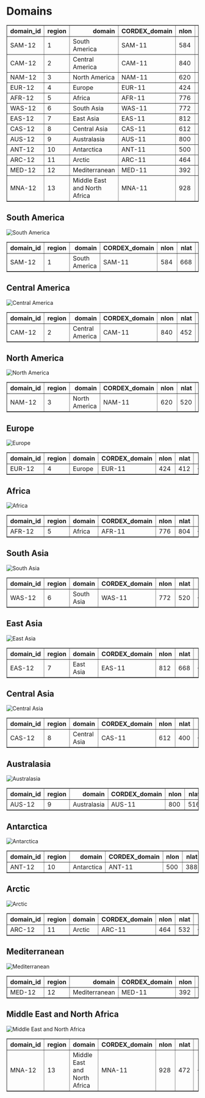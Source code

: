 # Domains

<table border="1" class="dataframe">
  <thead>
    <tr style="text-align: right;">
      <th>domain_id</th>
      <th>region</th>
      <th>domain</th>
      <th>CORDEX_domain</th>
      <th>nlon</th>
      <th>nlat</th>
      <th>ll_lon</th>
      <th>ur_lon</th>
      <th>ll_lat</th>
      <th>ur_lat</th>
      <th>dlon</th>
      <th>dlat</th>
      <th>pollon</th>
      <th>pollat</th>
    </tr>
  </thead>
  <tbody>
    <tr>
      <td>SAM-12</td>
      <td>1</td>
      <td>South America</td>
      <td>SAM-11</td>
      <td>584</td>
      <td>668</td>
      <td>143.755</td>
      <td>207.885</td>
      <td>-38.445</td>
      <td>34.925</td>
      <td>0.11</td>
      <td>0.11</td>
      <td>-56.06</td>
      <td>70.60</td>
    </tr>
    <tr>
      <td>CAM-12</td>
      <td>2</td>
      <td>Central America</td>
      <td>CAM-11</td>
      <td>840</td>
      <td>452</td>
      <td>-52.965</td>
      <td>39.325</td>
      <td>-28.765</td>
      <td>20.845</td>
      <td>0.11</td>
      <td>0.11</td>
      <td>113.98</td>
      <td>75.74</td>
    </tr>
    <tr>
      <td>NAM-12</td>
      <td>3</td>
      <td>North America</td>
      <td>NAM-11</td>
      <td>620</td>
      <td>520</td>
      <td>-34.045</td>
      <td>34.045</td>
      <td>-28.565</td>
      <td>28.525</td>
      <td>0.11</td>
      <td>0.11</td>
      <td>83.00</td>
      <td>42.50</td>
    </tr>
    <tr>
      <td>EUR-12</td>
      <td>4</td>
      <td>Europe</td>
      <td>EUR-11</td>
      <td>424</td>
      <td>412</td>
      <td>-28.375</td>
      <td>18.155</td>
      <td>-23.375</td>
      <td>21.835</td>
      <td>0.11</td>
      <td>0.11</td>
      <td>-162.00</td>
      <td>39.25</td>
    </tr>
    <tr>
      <td>AFR-12</td>
      <td>5</td>
      <td>Africa</td>
      <td>AFR-11</td>
      <td>776</td>
      <td>804</td>
      <td>-24.805</td>
      <td>60.445</td>
      <td>-45.925</td>
      <td>42.405</td>
      <td>0.11</td>
      <td>0.11</td>
      <td>180.00</td>
      <td>90.00</td>
    </tr>
    <tr>
      <td>WAS-12</td>
      <td>6</td>
      <td>South Asia</td>
      <td>WAS-11</td>
      <td>772</td>
      <td>520</td>
      <td>-32.285</td>
      <td>52.525</td>
      <td>-21.725</td>
      <td>35.365</td>
      <td>0.11</td>
      <td>0.11</td>
      <td>-123.34</td>
      <td>79.95</td>
    </tr>
    <tr>
      <td>EAS-12</td>
      <td>7</td>
      <td>East Asia</td>
      <td>EAS-11</td>
      <td>812</td>
      <td>668</td>
      <td>-41.085</td>
      <td>48.125</td>
      <td>-27.005</td>
      <td>46.365</td>
      <td>0.11</td>
      <td>0.11</td>
      <td>-64.78</td>
      <td>77.61</td>
    </tr>
    <tr>
      <td>CAS-12</td>
      <td>8</td>
      <td>Central Asia</td>
      <td>CAS-11</td>
      <td>612</td>
      <td>400</td>
      <td>-34.485</td>
      <td>32.725</td>
      <td>-20.845</td>
      <td>23.045</td>
      <td>0.11</td>
      <td>0.11</td>
      <td>-103.39</td>
      <td>43.48</td>
    </tr>
    <tr>
      <td>AUS-12</td>
      <td>9</td>
      <td>Australasia</td>
      <td>AUS-11</td>
      <td>800</td>
      <td>516</td>
      <td>141.995</td>
      <td>229.885</td>
      <td>-23.045</td>
      <td>33.605</td>
      <td>0.11</td>
      <td>0.11</td>
      <td>141.38</td>
      <td>60.31</td>
    </tr>
    <tr>
      <td>ANT-12</td>
      <td>10</td>
      <td>Antarctica</td>
      <td>ANT-11</td>
      <td>500</td>
      <td>388</td>
      <td>152.555</td>
      <td>207.445</td>
      <td>-27.885</td>
      <td>14.685</td>
      <td>0.11</td>
      <td>0.11</td>
      <td>-166.92</td>
      <td>6.08</td>
    </tr>
    <tr>
      <td>ARC-12</td>
      <td>11</td>
      <td>Arctic</td>
      <td>ARC-11</td>
      <td>464</td>
      <td>532</td>
      <td>-23.045</td>
      <td>27.885</td>
      <td>-24.365</td>
      <td>34.045</td>
      <td>0.11</td>
      <td>0.11</td>
      <td>0.00</td>
      <td>6.55</td>
    </tr>
    <tr>
      <td>MED-12</td>
      <td>12</td>
      <td>Mediterranean</td>
      <td>MED-11</td>
      <td>392</td>
      <td>252</td>
      <td>-23.385</td>
      <td>19.625</td>
      <td>-21.505</td>
      <td>6.105</td>
      <td>0.11</td>
      <td>0.11</td>
      <td>198.00</td>
      <td>39.25</td>
    </tr>
    <tr>
      <td>MNA-12</td>
      <td>13</td>
      <td>Middle East and North Africa</td>
      <td>MNA-11</td>
      <td>928</td>
      <td>472</td>
      <td>-26.565</td>
      <td>75.405</td>
      <td>-6.765</td>
      <td>45.045</td>
      <td>0.11</td>
      <td>0.11</td>
      <td>180.00</td>
      <td>90.00</td>
    </tr>
  </tbody>
</table>

## South America

![South America](figs/SAM-12.png)

<table border="1" class="dataframe">
  <thead>
    <tr style="text-align: right;">
      <th>domain_id</th>
      <th>region</th>
      <th>domain</th>
      <th>CORDEX_domain</th>
      <th>nlon</th>
      <th>nlat</th>
      <th>ll_lon</th>
      <th>ur_lon</th>
      <th>ll_lat</th>
      <th>ur_lat</th>
      <th>dlon</th>
      <th>dlat</th>
      <th>pollon</th>
      <th>pollat</th>
    </tr>
  </thead>
  <tbody>
    <tr>
      <td>SAM-12</td>
      <td>1</td>
      <td>South America</td>
      <td>SAM-11</td>
      <td>584</td>
      <td>668</td>
      <td>143.755</td>
      <td>207.885</td>
      <td>-38.445</td>
      <td>34.925</td>
      <td>0.11</td>
      <td>0.11</td>
      <td>-56.06</td>
      <td>70.6</td>
    </tr>
  </tbody>
</table>

## Central America

![Central America](figs/CAM-12.png)

<table border="1" class="dataframe">
  <thead>
    <tr style="text-align: right;">
      <th>domain_id</th>
      <th>region</th>
      <th>domain</th>
      <th>CORDEX_domain</th>
      <th>nlon</th>
      <th>nlat</th>
      <th>ll_lon</th>
      <th>ur_lon</th>
      <th>ll_lat</th>
      <th>ur_lat</th>
      <th>dlon</th>
      <th>dlat</th>
      <th>pollon</th>
      <th>pollat</th>
    </tr>
  </thead>
  <tbody>
    <tr>
      <td>CAM-12</td>
      <td>2</td>
      <td>Central America</td>
      <td>CAM-11</td>
      <td>840</td>
      <td>452</td>
      <td>-52.965</td>
      <td>39.325</td>
      <td>-28.765</td>
      <td>20.845</td>
      <td>0.11</td>
      <td>0.11</td>
      <td>113.98</td>
      <td>75.74</td>
    </tr>
  </tbody>
</table>

## North America

![North America](figs/NAM-12.png)

<table border="1" class="dataframe">
  <thead>
    <tr style="text-align: right;">
      <th>domain_id</th>
      <th>region</th>
      <th>domain</th>
      <th>CORDEX_domain</th>
      <th>nlon</th>
      <th>nlat</th>
      <th>ll_lon</th>
      <th>ur_lon</th>
      <th>ll_lat</th>
      <th>ur_lat</th>
      <th>dlon</th>
      <th>dlat</th>
      <th>pollon</th>
      <th>pollat</th>
    </tr>
  </thead>
  <tbody>
    <tr>
      <td>NAM-12</td>
      <td>3</td>
      <td>North America</td>
      <td>NAM-11</td>
      <td>620</td>
      <td>520</td>
      <td>-34.045</td>
      <td>34.045</td>
      <td>-28.565</td>
      <td>28.525</td>
      <td>0.11</td>
      <td>0.11</td>
      <td>83.0</td>
      <td>42.5</td>
    </tr>
  </tbody>
</table>

## Europe

![Europe](figs/EUR-12.png)

<table border="1" class="dataframe">
  <thead>
    <tr style="text-align: right;">
      <th>domain_id</th>
      <th>region</th>
      <th>domain</th>
      <th>CORDEX_domain</th>
      <th>nlon</th>
      <th>nlat</th>
      <th>ll_lon</th>
      <th>ur_lon</th>
      <th>ll_lat</th>
      <th>ur_lat</th>
      <th>dlon</th>
      <th>dlat</th>
      <th>pollon</th>
      <th>pollat</th>
    </tr>
  </thead>
  <tbody>
    <tr>
      <td>EUR-12</td>
      <td>4</td>
      <td>Europe</td>
      <td>EUR-11</td>
      <td>424</td>
      <td>412</td>
      <td>-28.375</td>
      <td>18.155</td>
      <td>-23.375</td>
      <td>21.835</td>
      <td>0.11</td>
      <td>0.11</td>
      <td>-162.0</td>
      <td>39.25</td>
    </tr>
  </tbody>
</table>

## Africa

![Africa](figs/AFR-12.png)

<table border="1" class="dataframe">
  <thead>
    <tr style="text-align: right;">
      <th>domain_id</th>
      <th>region</th>
      <th>domain</th>
      <th>CORDEX_domain</th>
      <th>nlon</th>
      <th>nlat</th>
      <th>ll_lon</th>
      <th>ur_lon</th>
      <th>ll_lat</th>
      <th>ur_lat</th>
      <th>dlon</th>
      <th>dlat</th>
      <th>pollon</th>
      <th>pollat</th>
    </tr>
  </thead>
  <tbody>
    <tr>
      <td>AFR-12</td>
      <td>5</td>
      <td>Africa</td>
      <td>AFR-11</td>
      <td>776</td>
      <td>804</td>
      <td>-24.805</td>
      <td>60.445</td>
      <td>-45.925</td>
      <td>42.405</td>
      <td>0.11</td>
      <td>0.11</td>
      <td>180.0</td>
      <td>90.0</td>
    </tr>
  </tbody>
</table>

## South Asia

![South Asia](figs/WAS-12.png)

<table border="1" class="dataframe">
  <thead>
    <tr style="text-align: right;">
      <th>domain_id</th>
      <th>region</th>
      <th>domain</th>
      <th>CORDEX_domain</th>
      <th>nlon</th>
      <th>nlat</th>
      <th>ll_lon</th>
      <th>ur_lon</th>
      <th>ll_lat</th>
      <th>ur_lat</th>
      <th>dlon</th>
      <th>dlat</th>
      <th>pollon</th>
      <th>pollat</th>
    </tr>
  </thead>
  <tbody>
    <tr>
      <td>WAS-12</td>
      <td>6</td>
      <td>South Asia</td>
      <td>WAS-11</td>
      <td>772</td>
      <td>520</td>
      <td>-32.285</td>
      <td>52.525</td>
      <td>-21.725</td>
      <td>35.365</td>
      <td>0.11</td>
      <td>0.11</td>
      <td>-123.34</td>
      <td>79.95</td>
    </tr>
  </tbody>
</table>

## East Asia

![East Asia](figs/EAS-12.png)

<table border="1" class="dataframe">
  <thead>
    <tr style="text-align: right;">
      <th>domain_id</th>
      <th>region</th>
      <th>domain</th>
      <th>CORDEX_domain</th>
      <th>nlon</th>
      <th>nlat</th>
      <th>ll_lon</th>
      <th>ur_lon</th>
      <th>ll_lat</th>
      <th>ur_lat</th>
      <th>dlon</th>
      <th>dlat</th>
      <th>pollon</th>
      <th>pollat</th>
    </tr>
  </thead>
  <tbody>
    <tr>
      <td>EAS-12</td>
      <td>7</td>
      <td>East Asia</td>
      <td>EAS-11</td>
      <td>812</td>
      <td>668</td>
      <td>-41.085</td>
      <td>48.125</td>
      <td>-27.005</td>
      <td>46.365</td>
      <td>0.11</td>
      <td>0.11</td>
      <td>-64.78</td>
      <td>77.61</td>
    </tr>
  </tbody>
</table>

## Central Asia

![Central Asia](figs/CAS-12.png)

<table border="1" class="dataframe">
  <thead>
    <tr style="text-align: right;">
      <th>domain_id</th>
      <th>region</th>
      <th>domain</th>
      <th>CORDEX_domain</th>
      <th>nlon</th>
      <th>nlat</th>
      <th>ll_lon</th>
      <th>ur_lon</th>
      <th>ll_lat</th>
      <th>ur_lat</th>
      <th>dlon</th>
      <th>dlat</th>
      <th>pollon</th>
      <th>pollat</th>
    </tr>
  </thead>
  <tbody>
    <tr>
      <td>CAS-12</td>
      <td>8</td>
      <td>Central Asia</td>
      <td>CAS-11</td>
      <td>612</td>
      <td>400</td>
      <td>-34.485</td>
      <td>32.725</td>
      <td>-20.845</td>
      <td>23.045</td>
      <td>0.11</td>
      <td>0.11</td>
      <td>-103.39</td>
      <td>43.48</td>
    </tr>
  </tbody>
</table>

## Australasia

![Australasia](figs/AUS-12.png)

<table border="1" class="dataframe">
  <thead>
    <tr style="text-align: right;">
      <th>domain_id</th>
      <th>region</th>
      <th>domain</th>
      <th>CORDEX_domain</th>
      <th>nlon</th>
      <th>nlat</th>
      <th>ll_lon</th>
      <th>ur_lon</th>
      <th>ll_lat</th>
      <th>ur_lat</th>
      <th>dlon</th>
      <th>dlat</th>
      <th>pollon</th>
      <th>pollat</th>
    </tr>
  </thead>
  <tbody>
    <tr>
      <td>AUS-12</td>
      <td>9</td>
      <td>Australasia</td>
      <td>AUS-11</td>
      <td>800</td>
      <td>516</td>
      <td>141.995</td>
      <td>229.885</td>
      <td>-23.045</td>
      <td>33.605</td>
      <td>0.11</td>
      <td>0.11</td>
      <td>141.38</td>
      <td>60.31</td>
    </tr>
  </tbody>
</table>

## Antarctica

![Antarctica](figs/ANT-12.png)

<table border="1" class="dataframe">
  <thead>
    <tr style="text-align: right;">
      <th>domain_id</th>
      <th>region</th>
      <th>domain</th>
      <th>CORDEX_domain</th>
      <th>nlon</th>
      <th>nlat</th>
      <th>ll_lon</th>
      <th>ur_lon</th>
      <th>ll_lat</th>
      <th>ur_lat</th>
      <th>dlon</th>
      <th>dlat</th>
      <th>pollon</th>
      <th>pollat</th>
    </tr>
  </thead>
  <tbody>
    <tr>
      <td>ANT-12</td>
      <td>10</td>
      <td>Antarctica</td>
      <td>ANT-11</td>
      <td>500</td>
      <td>388</td>
      <td>152.555</td>
      <td>207.445</td>
      <td>-27.885</td>
      <td>14.685</td>
      <td>0.11</td>
      <td>0.11</td>
      <td>-166.92</td>
      <td>6.08</td>
    </tr>
  </tbody>
</table>

## Arctic

![Arctic](figs/ARC-12.png)

<table border="1" class="dataframe">
  <thead>
    <tr style="text-align: right;">
      <th>domain_id</th>
      <th>region</th>
      <th>domain</th>
      <th>CORDEX_domain</th>
      <th>nlon</th>
      <th>nlat</th>
      <th>ll_lon</th>
      <th>ur_lon</th>
      <th>ll_lat</th>
      <th>ur_lat</th>
      <th>dlon</th>
      <th>dlat</th>
      <th>pollon</th>
      <th>pollat</th>
    </tr>
  </thead>
  <tbody>
    <tr>
      <td>ARC-12</td>
      <td>11</td>
      <td>Arctic</td>
      <td>ARC-11</td>
      <td>464</td>
      <td>532</td>
      <td>-23.045</td>
      <td>27.885</td>
      <td>-24.365</td>
      <td>34.045</td>
      <td>0.11</td>
      <td>0.11</td>
      <td>0.0</td>
      <td>6.55</td>
    </tr>
  </tbody>
</table>

## Mediterranean

![Mediterranean](figs/MED-12.png)

<table border="1" class="dataframe">
  <thead>
    <tr style="text-align: right;">
      <th>domain_id</th>
      <th>region</th>
      <th>domain</th>
      <th>CORDEX_domain</th>
      <th>nlon</th>
      <th>nlat</th>
      <th>ll_lon</th>
      <th>ur_lon</th>
      <th>ll_lat</th>
      <th>ur_lat</th>
      <th>dlon</th>
      <th>dlat</th>
      <th>pollon</th>
      <th>pollat</th>
    </tr>
  </thead>
  <tbody>
    <tr>
      <td>MED-12</td>
      <td>12</td>
      <td>Mediterranean</td>
      <td>MED-11</td>
      <td>392</td>
      <td>252</td>
      <td>-23.385</td>
      <td>19.625</td>
      <td>-21.505</td>
      <td>6.105</td>
      <td>0.11</td>
      <td>0.11</td>
      <td>198.0</td>
      <td>39.25</td>
    </tr>
  </tbody>
</table>

## Middle East and North Africa

![Middle East and North Africa](figs/MNA-12.png)

<table border="1" class="dataframe">
  <thead>
    <tr style="text-align: right;">
      <th>domain_id</th>
      <th>region</th>
      <th>domain</th>
      <th>CORDEX_domain</th>
      <th>nlon</th>
      <th>nlat</th>
      <th>ll_lon</th>
      <th>ur_lon</th>
      <th>ll_lat</th>
      <th>ur_lat</th>
      <th>dlon</th>
      <th>dlat</th>
      <th>pollon</th>
      <th>pollat</th>
    </tr>
  </thead>
  <tbody>
    <tr>
      <td>MNA-12</td>
      <td>13</td>
      <td>Middle East and North Africa</td>
      <td>MNA-11</td>
      <td>928</td>
      <td>472</td>
      <td>-26.565</td>
      <td>75.405</td>
      <td>-6.765</td>
      <td>45.045</td>
      <td>0.11</td>
      <td>0.11</td>
      <td>180.0</td>
      <td>90.0</td>
    </tr>
  </tbody>
</table>

